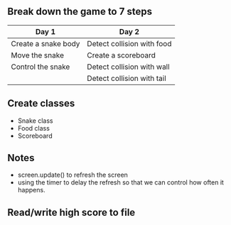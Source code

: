 ## Break down the game to 7 steps

| Day 1               | Day 2                      |
|---------------------|----------------------------|
| Create a snake body | Detect collision with food |
| Move the snake      | Create a scoreboard        |
| Control the snake   | Detect collision with wall |
|                     | Detect collision with tail |

## Create classes

- Snake class
- Food class
- Scoreboard

## Notes
- screen.update() to refresh the screen
- using the timer to delay the refresh so that we can control how often it happens.

## Read/write high score to file 